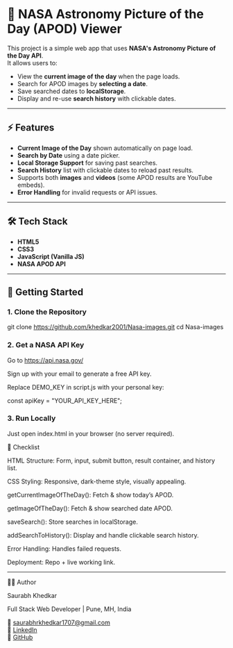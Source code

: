 # 🚀 NASA Astronomy Picture of the Day (APOD) Viewer

This project is a simple web app that uses **NASA's Astronomy Picture of the Day API**.  
It allows users to:

- View the **current image of the day** when the page loads.
- Search for APOD images by **selecting a date**.
- Save searched dates to **localStorage**.
- Display and re-use **search history** with clickable dates.


---

## ⚡ Features

- **Current Image of the Day** shown automatically on page load.
- **Search by Date** using a date picker.
- **Local Storage Support** for saving past searches.
- **Search History** list with clickable dates to reload past results.
- Supports both **images** and **videos** (some APOD results are YouTube embeds).
- **Error Handling** for invalid requests or API issues.

---

## 🛠️ Tech Stack

- **HTML5**
- **CSS3**
- **JavaScript (Vanilla JS)**
- **NASA APOD API**

---

## 🔑 Getting Started

### 1. Clone the Repository

git clone https://github.com/khedkar2001/Nasa-images.git
cd Nasa-images

### 2. Get a NASA API Key

Go to https://api.nasa.gov/

Sign up with your email to generate a free API key.

Replace DEMO_KEY in script.js with your personal key:

const apiKey = "YOUR_API_KEY_HERE";

### 3. Run Locally

Just open index.html in your browser (no server required).


🎯 Checklist

 HTML Structure: Form, input, submit button, result container, and history list.

 CSS Styling: Responsive, dark-theme style, visually appealing.

 getCurrentImageOfTheDay(): Fetch & show today’s APOD.

 getImageOfTheDay(): Fetch & show searched date APOD.

 saveSearch(): Store searches in localStorage.

 addSearchToHistory(): Display and handle clickable search history.

 Error Handling: Handles failed requests.

 Deployment: Repo + live working link.

---
👨‍💻 Author

Saurabh Khedkar 

Full Stack Web Developer | Pune, MH, India 

📧 saurabhrkhedkar1707@gmail.com  
🔗 [LinkedIn](https://linkedin.com/in/saurabh-khedkar)  
🐙 [GitHub](https://github.com/khedkar2001)  

